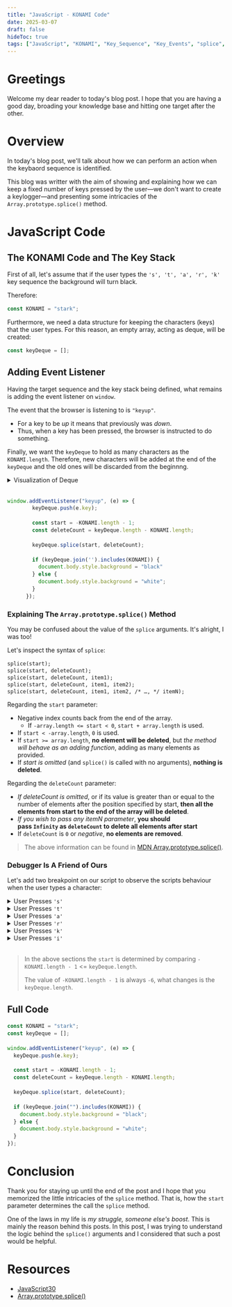 ```yaml
---
title: "JavaScript - KONAMI Code"
date: 2025-03-07
draft: false
hideToc: true
tags: ["JavaScript", "KONAMI", "Key_Sequence", "Key_Events", "splice", JS_30_Days]
---
```


# Greetings

Welcome my dear reader to today's blog post.
I hope that you are having a good day, broading your knowledge base and hitting one target after the other.

# Overview

In today's blog post, we'll talk about how we can perform an action when the keybaord sequence is identified.

This blog was writter with the aim of showing and explaining how we can keep a fixed number of keys pressed by the user—we don't want to create a keylogger—and presenting some intricacies of the `Array.prototype.splice()` method.

# JavaScript Code
## The KONAMI Code and The Key Stack
First of all, let's assume that if the user types the `'s', 't', 'a', 'r', 'k'` key sequence the background will turn black.

Therefore:
```JavaScript
const KONAMI = "stark";
```

Furthermore, we need a data structure for keeping the characters (keys) that the user types. For this reason, an empty array, acting as deque, will be created:
```JavaScript
const keyDeque = [];
```

## Adding Event Listener
Having the target sequence and the key stack being defined, what remains is adding the event listener on `window`.

The event that the browser is listening to is `"keyup"`.
- For a key to be *up* it means that previously was *down*.
- Thus, when a key has been pressed, the browser is instructed to do something.

Finally, we want the `keyDeque` to hold as many characters as the `KONAMI.length`. Therefore, new characters will be added at the end of the `keyDeque` and the old ones will be discarded from the beginnng.

<details>
    <summary>Visualization of Deque</summary>
    <br/>
    <img alt="Showing a fixed-size deque structure, which is initially empty, accepting keys and discarding the older ones once the fixed-size is reached." src="./media/keys-pressed.gif" />
</details>
<br/>

```JavaScript
window.addEventListener("keyup", (e) => {
        keyDeque.push(e.key);

        const start = -KONAMI.length - 1;
        const deleteCount = keyDeque.length - KONAMI.length;

        keyDeque.splice(start, deleteCount);

        if (keyDeque.join('').includes(KONAMI)) {
          document.body.style.background = "black"
        } else {
          document.body.style.background = "white";
        }
      });
```

### Explaining The `Array.prototype.splice()` Method
You may be confused about the value of the `splice` arguments. It's alright, I was too!

Let's inspect the syntax of `splice`:
```text
splice(start);
splice(start, deleteCount);
splice(start, deleteCount, item1);
splice(start, deleteCount, item1, item2);
splice(start, deleteCount, item1, item2, /* …, */ itemN);
```

Regarding the `start` parameter:
- Negative index counts back from the end of the array.
  - If `-array.length <= start < 0`, `start + array.length` is used.
- If `start < -array.length`, `0` is used.
- If `start >= array.length`, **no element will be deleted**, but *the method will behave as an adding function*, adding as many elements as provided.
- If *start is omitted* (and `splice()` is called with no arguments), **nothing is deleted**.

Regarding the `deleteCount` parameter:
- *If deleteCount is omitted*, or if its value is greater than or equal to the number of elements after the position specified by start, **then all the elements from start to the end of the array will be deleted**.
- *If you wish to pass any itemN parameter*, **you should pass `Infinity` as `deleteCount` to delete all elements after start**
- If `deleteCount` is `0` or *negative*, **no elements are removed**.

> The above information can be found in [MDN Array.prototype.splice()](https://developer.mozilla.org/en-US/docs/Web/JavaScript/Reference/Global_Objects/Array/splice).

### Debugger Is A Friend of Ours
Let's add two breakpoint on our script to observe the scripts behaviour when the user types a character:
<details>
    <summary>User Presses <code>'s'</code></summary>
    <br/>
    When the user presses the <code>'s'</code> character:
    <img src="./media/presses-s.png" alt="Debugger screen when the user presses the 's' character."/>
    <ul>
        <li><code>-6 < -1 </code>, therefore <code>start = 0</code>.</li>
        <li><code>deleteCount</code> is a negative number, therefore no elements will be deleted.</li>
        <li>It's like calling <code>splice(0,-4)</code>.</li>
        <li>Thus, <code>keyDeque = ['s']</code>.</li>
    </ul>
</details>

<details>
    <summary>User Presses <code>'t'</code></summary>
    <br/>
    When the user presses the <code>'t'</code> character:
    <img src="./media/presses-t.png" alt="Debugger screen when the user presses the 's' character."/>
    <ul>
        <li><code>-6 < -2 </code>, therefore <code>start = 0</code>.</li>
        <li><code>deleteCount</code> is a negative number, therefore no elements will be deleted.</li>
        <li>It's like calling <code>splice(0,-3)</code>.</li>
        <li>Thus, <code>keyDeque = ['s', 't']</code>.</li>
    </ul>
</details>

<details>
    <summary>User Presses <code>'a'</code></summary>
    <br/>
    When the user presses the <code>'a'</code> character:
    <img src="./media/presses-a.png" alt="Debugger screen when the user presses the 's' character."/>
    <ul>
        <li><code>-6 < -3 </code>, therefore <code>start = 0</code>.</li>
        <li><code>deleteCount</code> is a negative number, therefore no elements will be deleted.</li>
        <li>It's like calling <code>splice(0,-2)</code>.</li>
        <li>Thus, <code>keyDeque = ['s', 't', 'a']</code>.</li>
    </ul>
</details>

<details>
    <summary>User Presses <code>'r'</code></summary>
    <br/>
    When the user presses the <code>'r'</code> character:
    <img src="./media/presses-r.png" alt="Debugger screen when the user presses the 's' character."/>
    <ul>
        <li><code>-6 < -4 </code>, therefore <code>start = 0</code>.</li>
        <li><code>deleteCount</code> is a negative number, therefore no elements will be deleted.</li>
        <li>It's like calling <code>splice(0,-1)</code>.</li>
        <li>Thus, <code>keyDeque = ['s', 't', 'a', 'r']</code>.</li>
    </ul>
</details>

<details>
    <summary>User Presses <code>'k'</code></summary>
    <br/>
    When the user presses the <code>'k'</code> character:
    <img src="./media/presses-k.png" alt="Debugger screen when the user presses the 's' character."/>
    <ul>
        <li><code>-6 < -5 </code>, therefore <code>start = 0</code>.</li>
        <li><code>deleteCount</code> is a negative number, therefore no elements will be deleted.</li>
        <li>It's like calling <code>splice(0, 0)</code>.</li>
        <li>Thus, <code>keyDeque = ['s', 't', 'a', 'r', 'k']</code>.</li>
    </ul>
</details>

<details>
    <summary>User Presses <code>'i'</code></summary>
    <br/>
    When the user presses the <code>'i'</code> character:
    <img src="./media/presses-i.png" alt="Debugger screen when the user presses the 's' character."/>
    <ul>
        <li><code>-6 <= -6 </code>, therefore <code>start = -6 + 6 = 0</code>.</li>
        <li><code>deleteCount = 1</code>, therefore an element will be deleted, the one at zero index.</li>
        <li>It's like calling <code>splice(0, 1)</code>.</li>
        <li>Thus, <code>keyDeque = ['t', 'a', 'r', 'k', 'i']</code>.</li>
    </ul>
</details>
<br/>

> In the above sections the `start` is determined by comparing `-KONAMI.length - 1` <= `keyDeque.length`.
>
> The value of `-KONAMI.length - 1` is always `-6`, what changes is the `keyDeque.length`.

## Full Code
```JavaScript
const KONAMI = "stark";
const keyDeque = [];

window.addEventListener("keyup", (e) => {
  keyDeque.push(e.key);

  const start = -KONAMI.length - 1;
  const deleteCount = keyDeque.length - KONAMI.length;

  keyDeque.splice(start, deleteCount);

  if (keyDeque.join("").includes(KONAMI)) {
    document.body.style.background = "black";
  } else {
    document.body.style.background = "white";
  }
});
```

# Conclusion
Thank you for staying up until the end of the post and I hope that you memorized the little intricacies of the `splice` method. That is, how the `start` parameter determines the call the `splice` method.</br>

One of the laws in my life is *my struggle, someone else's boost*. This is mainly the reason behind this posts. In this post, I was trying to understand the logic behind the `splice()` arguments and I considered that such a post would be helpful.

# Resources
- [JavaScript30](https://javascript30.com/)
- [Array.prototype.splice()](https://developer.mozilla.org/en-US/docs/Web/JavaScript/Reference/Global_Objects/Array/splice)